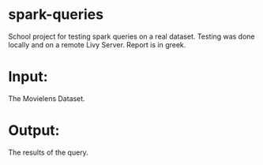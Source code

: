 # spark-queries
School project for testing spark queries on a real dataset. Testing was done locally and on a remote Livy Server. Report is in greek.

# Input:
  The Movielens Dataset.
  
# Output:
  The results of the query.
